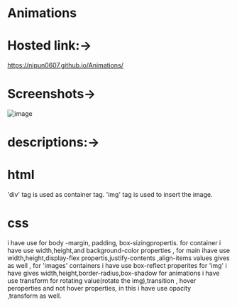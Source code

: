 # Animations
# Hosted link:->
https://nipun0607.github.io/Animations/
# Screenshots->
![image](https://github.com/nipun0607/Animations/assets/126556793/58bcf825-50f8-4c62-b93c-a0d1b94e8627)
# descriptions:->
# html
'div' tag is used as container tag.
'img' tag is used to insert the image.
# css 
i have use for body -margin, padding, box-sizingpropertis.
for container i have use width,height,and background-color properties ,
for main ihave use width,height,display-flex propertis,justify-contents ,align-items values gives as well ,
for 'images' containers i have use box-reflect properites 
for 'img' i have gives width,height,border-radius,box-shadow
for animations i have use transform for rotating value(rotate the img),transition ,
hover peroperties and not hover properties, in this i have use opacity ,transform as well.
